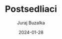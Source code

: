 ---
title: Postsedliaci
author: Juraj Buzalka
score: 2 
date: 2024-01-28
pages: 272
link: https://books.google.com/books/edition/Postsedliaci/PNxe0AEACAAJ?hl=en
---